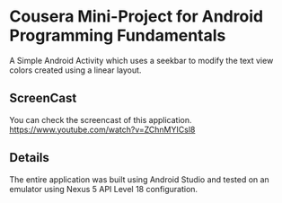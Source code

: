 Cousera Mini-Project for Android Programming Fundamentals
=========================================================

A Simple Android Activity which uses a seekbar to modify the text view 
colors created using a linear layout.


ScreenCast
----------
You can check the screencast of this application.
https://www.youtube.com/watch?v=ZChnMYICsl8


Details
-------
The entire application was built using Android Studio and tested on an emulator using Nexus 5 API Level 18 configuration.






